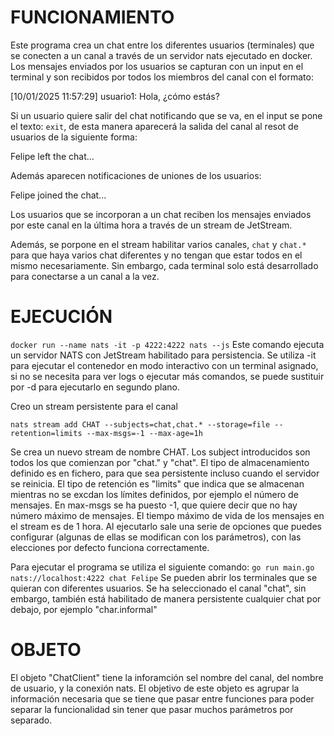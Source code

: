 # FUNCIONAMIENTO

Este programa crea un chat entre los diferentes usuarios (terminales) que se conecten a un canal a través de un servidor nats ejecutado en docker. Los mensajes enviados por los usuarios se capturan con un input en el terminal y son recibidos por todos los miembros del canal con el formato:

[10/01/2025 11:57:29] usuario1: Hola, ¿cómo estás?

Si un usuario quiere salir del chat notificando que se va, en el input se pone el texto: `exit`, de esta manera aparecerá la salida del canal al resot de usuarios de la siguiente forma:

Felipe left the chat...

Además aparecen notificaciones de uniones de los usuarios:

Felipe joined the chat...

Los usuarios que se incorporan a un chat reciben los mensajes enviados por este canal en la última hora a través de un stream de JetStream.

Además, se porpone en el stream habilitar varios canales, `chat` y `chat.*` para que haya varios chat diferentes y no tengan que estar todos en el mismo necesariamente. Sin embargo, cada terminal solo está desarrollado para conectarse a un canal a la vez.

# EJECUCIÓN

`docker run --name nats -it -p 4222:4222 nats --js`
Este comando ejecuta un servidor NATS con JetStream habilitado para persistencia. Se utiliza -it para ejecutar el contenedor en modo interactivo con un terminal asignado, si no se necesita para ver logs o ejecutar más comandos, se puede sustituir por -d para ejecutarlo en segundo plano.

Creo un stream persistente para el canal

`nats stream add CHAT --subjects=chat,chat.* --storage=file --retention=limits --max-msgs=-1 --max-age=1h`

Se crea un nuevo stream de nombre CHAT.
Los subject introducidos son todos los que comienzan por "chat." y "chat".
El tipo de almacenamiento definido es en fichero, para que sea persistente incluso cuando el servidor se reinicia.
El tipo de retención es "limits" que indica que se almacenan mientras no se excdan los límites definidos, por ejemplo el número de mensajes.
En max-msgs se ha puesto -1, que quiere decir que no hay número máximo de mensajes.
El tiempo máximo de vida de los mensajes en el stream es de 1 hora.
Al ejecutarlo sale una serie de opciones que puedes configurar (algunas de ellas se modifican con los parámetros), con las elecciones por defecto funciona correctamente.

Para ejecutar el programa se utiliza el siguiente comando:
`go run main.go nats://localhost:4222 chat Felipe`
Se pueden abrir los terminales que se quieran con diferentes usuarios.
Se ha seleccionado el canal "chat", sin embargo, también está habilitado de manera persistente cualquier chat por debajo, por ejemplo "char.informal"

# OBJETO

El objeto "ChatClient" tiene la inforamción sel nombre del canal, del nombre de usuario, y la conexión nats. El objetivo de este objeto es agrupar la información necesaria que se tiene que pasar entre funciones para poder separar la funcionalidad sin tener que pasar muchos parámetros por separado.
